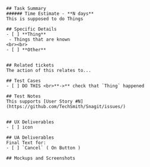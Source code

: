     ## Task Summary
    ###### Time Estimate - **N days**
    This is supposed to do Things
    
    ## Specific Details
    - [ ] **Thing**
     - Things that are known
    <br><br>
    - [ ] **Other**
    
    
    ## Related tickets
    The action of this relates to...
    
    ## Test Cases
    - [ ] DO THIS <br>**->** check that `Thing` happened
    
    ## Test Notes
    This supports [User Story #N](https://github.com/TechSmith/Snagit/issues/)
    
    
    ## UX Deliverables
    - [ ] icon
    
    ## UA Deliverables
    Final Text for:
    - [ ] `Cancel` ( On Button )
    
    ## Mockups and Screenshots
